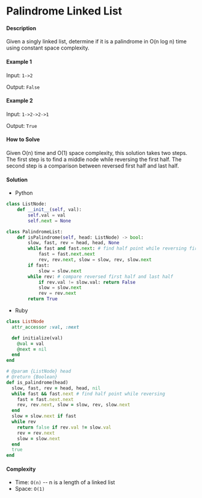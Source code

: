 # Palindrome Linked List

#### Description

Given a singly linked list, determine if it is a palindrome in O(n log n) time using constant space complexity.

#### Example 1
Input: `1->2`

Output: `False`

#### Example 2
Input: `1->2->2->1`

Output: `True`

#### How to Solve

Given O(n) time and O(1) space complexity, this solution takes two steps. The first step is to find a middle node while reversing the first half. The second step is a comparison between reversed first half and last half.

#### Solution
- Python

```python
class ListNode:
    def __init__(self, val):
        self.val = val
        self.next = None

class PalindromeList:
    def isPalindrome(self, head: ListNode) -> bool:
        slow, fast, rev = head, head, None
        while fast and fast.next: # find half point while reversing first half
            fast = fast.next.next
            rev, rev.next, slow = slow, rev, slow.next
        if fast:
            slow = slow.next
        while rev: # compare reversed first half and last half
            if rev.val != slow.val: return False
            slow = slow.next
            rev = rev.next
        return True
```

- Ruby

```ruby
class ListNode
  attr_accessor :val, :next

  def initialize(val)
    @val = val
    @next = nil
  end
end

# @param {ListNode} head
# @return {Boolean}
def is_palindrome(head)
  slow, fast, rev = head, head, nil
  while fast && fast.next # find half point while reversing
    fast = fast.next.next
    rev, rev.next, slow = slow, rev, slow.next
  end
  slow = slow.next if fast
  while rev
    return false if rev.val != slow.val
    rev = rev.next
    slow = slow.next
  end
  true
end
```

#### Complexity
- Time: `O(n)` -- n is a length of a linked list
- Space: `O(1)`
